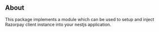 ## About

This package implements a module which can be used to setup and inject Razorpay client instance into your nestjs application.
